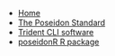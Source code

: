 <!-- docs/_sidebar.md -->

* [Home](home.md)
* [The Poseidon Standard](standard.md)
* [Trident CLI software](trident.md)
* [poseidonR R package](poseidonR.md)
